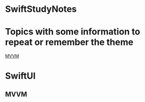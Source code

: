 # SwiftStudyNotes
# Topics with some information to repeat or remember the theme
[MVVM](https://github.com/EgorNesterenkoSPB/SwiftStudyNotes#MVVM)
# SwiftUI
## MVVM
